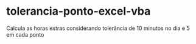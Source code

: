 # tolerancia-ponto-excel-vba
Calcula as horas extras considerando tolerância de 10 minutos no dia e 5 em cada ponto
